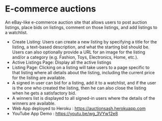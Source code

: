 # E-commerce auctions
An eBay-like e-commerce auction site that allows users to post auction listings, place bids on listings, comment on those listings, and add listings to a watchlist.

- Create Listing: Users can create a new listing by specifying a title for the listing, a text-based description, and what the starting bid should be. Users can also optionally provide a URL for an image for the listing and/or a category (e.g. Fashion, Toys, Electronics, Home, etc.).
- Active Listings Page: Display all the active listings
- Listing Page: Clicking on a listing will take users to a page specific to that listing where all details about the listing, including the current price for the listing are available.
- A signed in user can bid for a listing, add it to a watchlist, and if the user is the one who created the listing, then he can also close the listing when he gets a satisfactory bid.
- A winners list is displayed to all signed-in users where the details of the winners are available.
- Web App deployed to Heroku : https://auctionsash.herokuapp.com
- YouTube App Demo : https://youtu.be/wg_3VYw12e8
